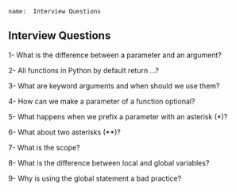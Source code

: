 ```ngMeta
name:  Interview Questions

```

## Interview Questions

1- What is the difference between a parameter and an argument?

2- All functions in Python by default return …?

3- What are keyword arguments and when should we use them?

4- How can we make a parameter of a function optional?

5- What happens when we prefix a parameter with an asterisk (*)?

6- What about two asterisks (**)?

7- What is the scope?

8- What is the difference between local and global variables?

9- Why is using the global statement a bad practice?
